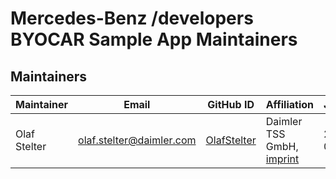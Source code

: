 <!-- SPDX-License-Identifier: MIT --->
# Mercedes-Benz /developers BYOCAR Sample App Maintainers

## Maintainers

| Maintainer     | Email                            | GitHub ID                                             | Affiliation                                                                                              | Joined     |
| ---------------| -------------------------------- | ----------------------------------------------------- | -------------------------------------------------------------------------------------------------------- | ---------- |
| Olaf Stelter   | <olaf.stelter@daimler.com>       | [OlafStelter](https://github.com/OlafStelter)         | Daimler TSS GmbH, [imprint](https://github.com/Daimler/daimler-foss/blob/master/PROVIDER_INFORMATION.md) | 2021-04-01 | 
